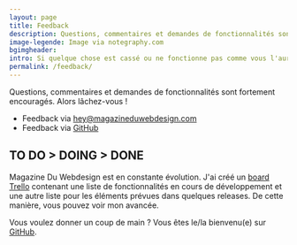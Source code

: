```yaml
---
layout: page
title: Feedback
description: Questions, commentaires et demandes de fonctionnalités sont fortement encouragés.
image-legende: Image via notegraphy.com
bgimgheader:
intro: Si quelque chose est cassé ou ne fonctionne pas comme vous l'auriez souhaité, cette page est faite pour vous.
permalink: /feedback/
---
```

Questions, commentaires et demandes de fonctionnalités sont fortement encouragés. Alors lâchez-vous !

* Feedback via <hey@magazineduwebdesign.com> 
* Feedback via [GitHub](https://github.com/MagazineduWebdesign/MagazineduWebdesign.github.io/issues "Publier sur GitHub")

## TO DO > DOING > DONE
Magazine Du Webdesign est en constante évolution.
J'ai créé un [board Trello](http://example.com/ "board Trello Magazine du Webdesign") contenant une liste de fonctionnalités en cours de développement et une autre liste pour les éléments prévues dans quelques releases. De cette manière, vous pouvez voir mon avancée.

Vous voulez donner un coup de main ? Vous êtes le/la bienvenu(e) sur [GitHub](https://github.com/MagazineduWebdesign/MagazineduWebdesign.github.io/pulls "Pull Request GitHub")</a>.
